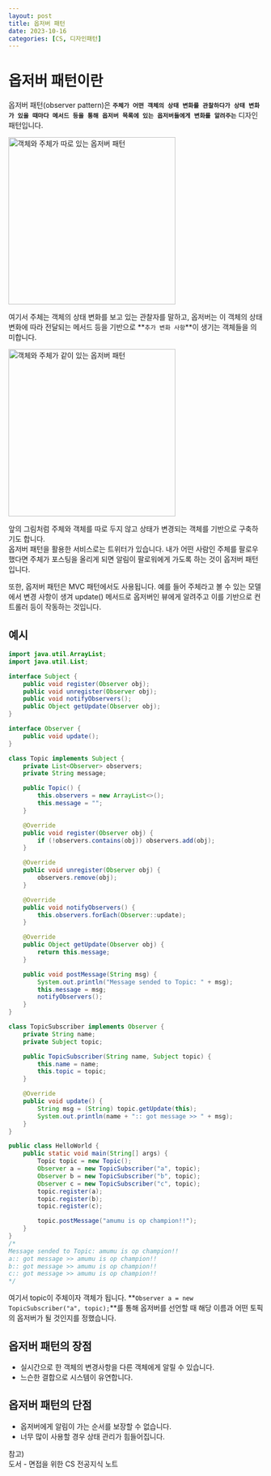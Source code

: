 ```yaml
---
layout: post
title: 옵저버 패턴
date: 2023-10-16
categories: [CS, 디자인패턴]
---
```


# 옵저버 패턴이란

옵저버 패턴(observer pattern)은 **`주체가 어떤 객체의 상태 변화를 관찰하다가 상태 변화가 있을 때마다 메서드 등을 통해 옵저버 목록에 있는 옵저버들에게 변화를 알려주는`** 디자인 패턴입니다.

<img src="https://github.com/xotlr333/xotlr333.github.io/assets/81614820/cc03f7ab-f639-434b-9ac2-b9fba6449baf" width="330" alt="객체와 주체가 따로 있는 옵저버 패턴" />

여기서 주체는 객체의 상태 변화를 보고 있는 관찰자를 말하고, 옵저버는 이 객체의 상태 변화에 따라 전달되는 메서드 등을 기반으로 **`추가 변화 사항`**이 생기는 객체들을 의미합니다.

<img src="https://github.com/xotlr333/xotlr333.github.io/assets/81614820/bcc0eade-a3c6-4aea-9520-c19ee290ffc5" width="330"  alt="객체와 주체가 같이 있는 옵저버 패턴" />

앞의 그림처럼 주체와 객체를 따로 두지 않고 상태가 변경되는 객체를 기반으로 구축하기도 합니다.  
옵저버 패턴을 활용한 서비스로는 트위터가 있습니다. 내가 어떤 사람인 주체를 팔로우했다면 주체가 포스팅을 올리게 되면 알림이 팔로워에게 가도록 하는 것이 옵저버 패턴입니다.

또한, 옵저버 패턴은 MVC 패턴에서도 사용됩니다. 예를 들어 주체라고 볼 수 있는 모델에서 변경 사항이 생겨 update() 메서드로 옵저버인 뷰에게 알려주고 이를 기반으로 컨트롤러 등이 작동하는 것입니다.

## 예시

```java
import java.util.ArrayList;
import java.util.List;

interface Subject {
    public void register(Observer obj);
    public void unregister(Observer obj);
    public void notifyObservers();
    public Object getUpdate(Observer obj);
}

interface Observer {
    public void update();
}

class Topic implements Subject {
    private List<Observer> observers;
    private String message;

    public Topic() {
        this.observers = new ArrayList<>();
        this.message = "";
    }

    @Override
    public void register(Observer obj) {
        if (!observers.contains(obj)) observers.add(obj);
    }

    @Override
    public void unregister(Observer obj) {
        observers.remove(obj);
    }

    @Override
    public void notifyObservers() {
        this.observers.forEach(Observer::update);
    }

    @Override
    public Object getUpdate(Observer obj) {
        return this.message;
    }

    public void postMessage(String msg) {
        System.out.println("Message sended to Topic: " + msg);
        this.message = msg;
        notifyObservers();
    }
}

class TopicSubscriber implements Observer {
    private String name;
    private Subject topic;

    public TopicSubscriber(String name, Subject topic) {
        this.name = name;
        this.topic = topic;
    }

    @Override
    public void update() {
        String msg = (String) topic.getUpdate(this);
        System.out.println(name + ":: got message >> " + msg);
    }
}

public class HelloWorld {
    public static void main(String[] args) {
        Topic topic = new Topic();
        Observer a = new TopicSubscriber("a", topic);
        Observer b = new TopicSubscriber("b", topic);
        Observer c = new TopicSubscriber("c", topic);
        topic.register(a);
        topic.register(b);
        topic.register(c);

        topic.postMessage("amumu is op champion!!");
    }
}
/*
Message sended to Topic: amumu is op champion!!
a:: got message >> amumu is op champion!!
b:: got message >> amumu is op champion!!
c:: got message >> amumu is op champion!!
*/
```

여기서 topic이 주체이자 객체가 됩니다. **`Observer a = new TopicSubscriber("a", topic);`**를 통해 옵저버를 선언할 때 해당 이름과 어떤 토픽의 옵저버가 될 것인지를 정했습니다.

## 옵저버 패턴의 장점

- 실시간으로 한 객체의 변경사항을 다른 객체에게 알릴 수 있습니다.
- 느슨한 결합으로 시스템이 유연합니다.

## 옵저버 패턴의 단점

- 옵저버에게 알림이 가는 순서를 보장할 수 없습니다.
- 너무 많이 사용할 경우 상태 관리가 힘들어집니다.

참고)  
도서 - 면접을 위한 CS 전공지식 노트
